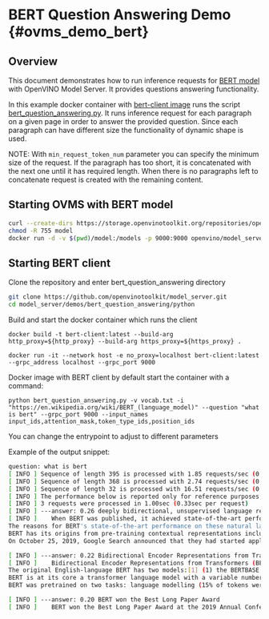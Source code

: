 # BERT Question Answering Demo {#ovms_demo_bert}

## Overview

This document demonstrates how to run inference requests for [BERT model](https://github.com/openvinotoolkit/open_model_zoo/tree/2022.1.0/models/intel/bert-small-uncased-whole-word-masking-squad-int8-0002) with OpenVINO Model Server. It provides questions answering functionality.

In this example docker container with [bert-client image](https://github.com/openvinotoolkit/model_server/blob/releases/2022/1/demos/bert_question_answering/python/Dockerfile) runs the script [bert_question_answering.py](https://github.com/openvinotoolkit/model_server/blob/releases/2022/1/demos/bert_question_answering/python/bert_question_answering.py). It runs inference request for each paragraph on a given page in order to answer the provided question. Since each paragraph can have different size the functionality of dynamic shape is used.

NOTE: With `min_request_token_num` parameter you can specify the minimum size of the request. If the paragraph has too short, it is concatenated with the next one until it has required length. When there is no paragraphs left to concatenate request is created with the remaining content.

## Starting OVMS with BERT model

```bash
curl --create-dirs https://storage.openvinotoolkit.org/repositories/open_model_zoo/2022.1/models_bin/2/bert-small-uncased-whole-word-masking-squad-int8-0002/FP32-INT8/bert-small-uncased-whole-word-masking-squad-int8-0002.bin https://storage.openvinotoolkit.org/repositories/open_model_zoo/2022.1/models_bin/2/bert-small-uncased-whole-word-masking-squad-int8-0002/FP32-INT8/bert-small-uncased-whole-word-masking-squad-int8-0002.xml -o model/1/bert-small-uncased-whole-word-masking-squad-int8-0002.bin -o model/1/bert-small-uncased-whole-word-masking-squad-int8-0002.xml
chmod -R 755 model
docker run -d -v $(pwd)/model:/models -p 9000:9000 openvino/model_server:latest  --model_path /models --model_name bert --port 9000 --shape '{"attention_mask": "(1,-1)", "input_ids": "(1,-1)", "position_ids": "(1,-1)", "token_type_ids": "(1,-1)"}'
```

## Starting BERT client
Clone the repository and enter bert_question_answering directory
```bash
git clone https://github.com/openvinotoolkit/model_server.git
cd model_server/demos/bert_question_answering/python
```

Build and start the docker container which runs the client
```
docker build -t bert-client:latest --build-arg http_proxy=${http_proxy} --build-arg https_proxy=${https_proxy} .

docker run -it --network host -e no_proxy=localhost bert-client:latest --grpc_address localhost --grpc_port 9000
```

Docker image with BERT client by default start the container with a command:
```
python bert_question_answering.py -v vocab.txt -i "https://en.wikipedia.org/wiki/BERT_(language_model)" --question "what is bert" --grpc_port 9000 --input_names input_ids,attention_mask,token_type_ids,position_ids
```
You can change the entrypoint to adjust to different parameters

Example of the output snippet:
```bash
question: what is bert
[ INFO ] Sequence of length 395 is processed with 1.85 requests/sec (0.54 sec per request)
[ INFO ] Sequence of length 368 is processed with 2.74 requests/sec (0.36 sec per request)
[ INFO ] Sequence of length 32 is processed with 16.51 requests/sec (0.061 sec per request)
[ INFO ] The performance below is reported only for reference purposes, please use the benchmark_app tool (part of the OpenVINO samples) for any actual measurements.
[ INFO ] 3 requests were processed in 1.00sec (0.33sec per request)
[ INFO ] ---answer: 0.26 deeply bidirectional, unsupervised language representation
[ INFO ]    When BERT was published, it achieved state-of-the-art performance on a number of natural language understanding tasks:[1]
The reasons for BERT's state-of-the-art performance on these natural language understanding tasks are not yet well understood.[8][9] Current research has focused on investigating the relationship behind BERT's output as a result of carefully chosen input sequences,[10][11] analysis of internal vector representations through probing classifiers,[12][13] and the relationships represented by attention weights.[8][9]
BERT has its origins from pre-training contextual representations including semi-supervised sequence learning,[14] generative pre-training, ELMo,[15] and ULMFit.[16] Unlike previous models, BERT is a deeply bidirectional, unsupervised language representation, pre-trained using only a plain text corpus. Context-free models such as word2vec or GloVe generate a single word embedding representation for each word in the vocabulary, where BERT takes into account the context for each occurrence of a given word. For instance, whereas the vector for "running" will have the same word2vec vector representation for both of its occurrences in the sentences "He is running a company" and "He is running a marathon", BERT will provide a contextualized embedding that will be different according to the sentence.
On October 25, 2019, Google Search announced that they had started applying BERT models for English language search queries within the US.[17] On December 9, 2019, it was reported that BERT had been adopted by Google Search for over 70 languages.[18] In October 2020, almost every single English-based query was processed by BERT.[19]

[ INFO ] ---answer: 0.22 Bidirectional Encoder Representations from Transformers
[ INFO ]    Bidirectional Encoder Representations from Transformers (BERT) is a transformer-based machine learning technique for natural language processing (NLP) pre-training developed by Google. BERT was created and published in 2018 by Jacob Devlin and his colleagues from Google.[1][2] In 2019, Google announced that it had begun leveraging BERT in its search engine, and by late 2020 it was using BERT in almost every English-language query.  A 2020 literature survey concluded that "in a little over a year, BERT has become a ubiquitous baseline in NLP experiments", counting over 150 research publications analyzing and improving the model.[3]
The original English-language BERT has two models:[1] (1) the BERTBASE: 12 encoders with 12 bidirectional self-attention heads, and (2) the BERTLARGE: 24 encoders with 16 bidirectional self-attention heads. Both models are pre-trained from unlabeled data extracted from the BooksCorpus[4] with 800M words and English Wikipedia with 2,500M words.[5]
BERT is at its core a transformer language model with a variable number of encoder layers and self-attention heads. The architecture is "almost identical" to the original transformer implementation in Vaswani et al. (2017).[6]
BERT was pretrained on two tasks: language modelling (15% of tokens were masked and BERT was trained to predict them from context) and next sentence prediction (BERT was trained to predict if a chosen next sentence was probable or not given the first sentence). As a result of the training process, BERT learns contextual embeddings for words. After pretraining, which is computationally expensive, BERT can be finetuned with less resources on smaller datasets to optimize its performance on specific tasks.[1][7]

[ INFO ] ---answer: 0.20 BERT won the Best Long Paper Award
[ INFO ]    BERT won the Best Long Paper Award at the 2019 Annual Conference of the North American Chapter of the Association for Computational Linguistics (NAACL).[20]
```